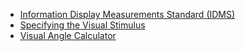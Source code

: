 - [Information Display Measurements Standard (IDMS)](https://www.sid.org/Standards/ICDM)
- [Specifying the Visual Stimulus](https://www.cns.nyu.edu/~david/courses/perceptionLab/Handouts/visualstimulus.pdf)
- [Visual Angle Calculator](https://www.sr-research.com/visual-angle-calculator/)
 
